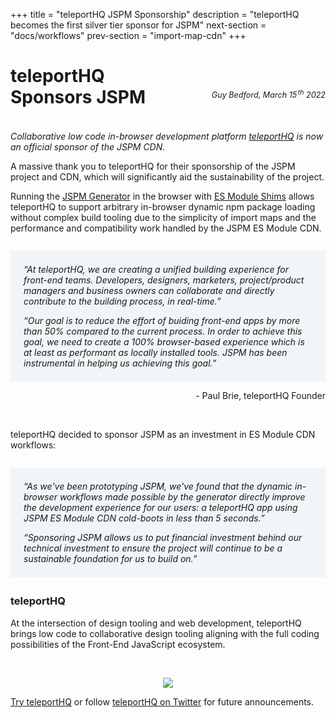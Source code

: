 +++
title = "teleportHQ JSPM Sponsorship"
description = "teleportHQ becomes the first silver tier sponsor for JSPM"
next-section = "docs/workflows"
prev-section = "import-map-cdn"
+++

# teleportHQ<br/>Sponsors JSPM

<p style="text-align: right; margin-top: -4em; margin-bottom: 4em; font-size: 0.9em;"><em>Guy Bedford, March 15<sup style="padding-left:0.15em">th</sup> 2022</em></p>

_Collaborative low code in-browser development platform [teleportHQ](https://teleporthq.io) is now an official sponsor of the JSPM CDN._

A massive thank you to teleportHQ for their sponsorship of the JSPM project and CDN, which will significantly aid the sustainability of the project.

Running the [JSPM Generator](https://github.com/jspm/generator) in the browser with [ES Module Shims](https://github.com/guybedford/es-module-shims) allows teleportHQ to support arbitrary in-browser dynamic npm package loading without complex build tooling due to the simplicity of import maps and the performance and compatibility work handled by the JSPM ES Module CDN.

<div style="background-color: #f1f5f7; padding: 0.5em 1.5em; margin: 2em 0em; font-style: italic">
<p>&ldquo;At teleportHQ, we are creating a unified building experience for front-end teams. Developers, designers, marketers, project/product managers and business owners can collaborate and directly contribute to the building process, in real-time.&rdquo;</p>

<p>&ldquo;Our goal is to reduce the effort of buiding front-end apps by more than 50% compared to the current process. In order to achieve this goal, we need to create a 100% browser-based experience which is at least as performant as locally installed tools. JSPM has been instrumental in helping us achieving this goal.&rdquo;</p>
</div>

<p style="text-align: right; margin-top: -1em;">- Paul Brie, teleportHQ Founder</p>

<br />

teleportHQ decided to sponsor JSPM as an investment in ES Module CDN workflows:

<div style="background-color: #f1f5f7; padding: 0.5em 1.5em; margin: 2em 0em; font-style: italic">
<p>&ldquo;As we've been prototyping JSPM, we've found that the dynamic in-browser workflows made possible by the generator directly improve the development experience for our users: a teleportHQ app using JSPM ES Module CDN cold-boots in less than 5 seconds.&rdquo;</p>

<p>&ldquo;Sponsoring JSPM allows us to put financial investment behind our technical investment to ensure the project will continue to be a sustainable foundation for us to build on.&rdquo;</p>
</div>

### teleportHQ

At the intersection of design tooling and web development, teleportHQ brings low code to collaborative design tooling aligning with the full coding possibilities of the Front-End JavaScript ecosystem.

<br />

<p style="text-align: center">
<a href="https://teleporthq.io/"><img src="teleport_logo-v2_1.png" /></a>
</p>

[Try teleportHQ](https://teleporthq.io/) or follow [teleportHQ on Twitter](https://twitter.com/teleportHQio) for future announcements.

